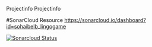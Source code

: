 Projectinfo
Projectinfo

#SonarCloud Resource
https://sonarcloud.io/dashboard?id=sohaibelb_lingogame

[![Sonarcloud Status](https://sonarcloud.io/api/project_badges/measure?project=sohaibelb_lingogame&metric=alert_status)](https://sonarcloud.io/dashboard?id=sohaibelb_lingogame)
